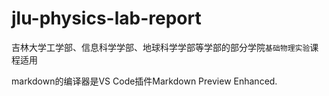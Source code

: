 # jlu-physics-lab-report
吉林大学工学部、信息科学学部、地球科学学部等学部的部分学院`基础物理实验`课程适用

markdown的编译器是VS Code插件Markdown Preview Enhanced.
